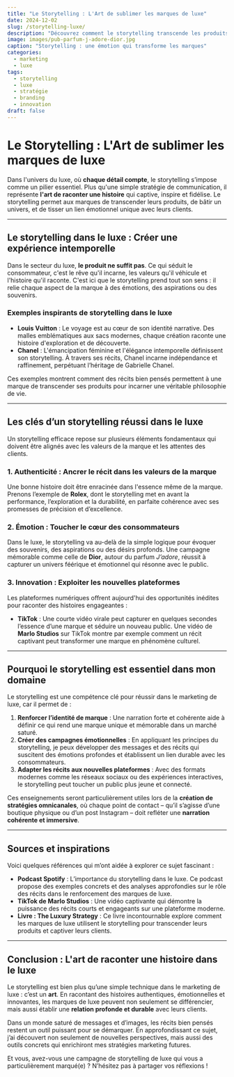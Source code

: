 ```yaml
---
title: "Le Storytelling : L'Art de sublimer les marques de luxe"
date: 2024-12-02
slug: /storytelling-luxe/
description: "Découvrez comment le storytelling transcende les produits de luxe pour bâtir des marques intemporelles et émotionnelles."
image: images/pub-parfum-j-adore-dior.jpg
caption: "Storytelling : une émotion qui transforme les marques"
categories:
  - marketing
  - luxe
tags:
  - storytelling
  - luxe
  - stratégie
  - branding
  - innovation
draft: false
---
```


# Le Storytelling : L'Art de sublimer les marques de luxe

Dans l'univers du luxe, où **chaque détail compte**, le storytelling s’impose comme un pilier essentiel. Plus qu'une simple stratégie de communication, il représente **l'art de raconter une histoire** qui captive, inspire et fidélise. Le storytelling permet aux marques de transcender leurs produits, de bâtir un univers, et de tisser un lien émotionnel unique avec leurs clients.

---

## Le storytelling dans le luxe : Créer une expérience intemporelle

Dans le secteur du luxe, **le produit ne suffit pas**. Ce qui séduit le consommateur, c'est le rêve qu'il incarne, les valeurs qu'il véhicule et l'histoire qu'il raconte. C'est ici que le storytelling prend tout son sens : il relie chaque aspect de la marque à des émotions, des aspirations ou des souvenirs.

### Exemples inspirants de storytelling dans le luxe
- **Louis Vuitton** : Le voyage est au cœur de son identité narrative. Des malles emblématiques aux sacs modernes, chaque création raconte une histoire d'exploration et de découverte.
- **Chanel** : L'émancipation féminine et l'élégance intemporelle définissent son storytelling. À travers ses récits, Chanel incarne indépendance et raffinement, perpétuant l’héritage de Gabrielle Chanel.

Ces exemples montrent comment des récits bien pensés permettent à une marque de transcender ses produits pour incarner une véritable philosophie de vie.

---

## Les clés d’un storytelling réussi dans le luxe

Un storytelling efficace repose sur plusieurs éléments fondamentaux qui doivent être alignés avec les valeurs de la marque et les attentes des clients.

### 1. Authenticité : Ancrer le récit dans les valeurs de la marque
Une bonne histoire doit être enracinée dans l'essence même de la marque. Prenons l’exemple de **Rolex**, dont le storytelling met en avant la performance, l’exploration et la durabilité, en parfaite cohérence avec ses promesses de précision et d’excellence.

### 2. Émotion : Toucher le cœur des consommateurs
Dans le luxe, le storytelling va au-delà de la simple logique pour évoquer des souvenirs, des aspirations ou des désirs profonds. Une campagne mémorable comme celle de **Dior**, autour du parfum *J’adore*, réussit à capturer un univers féérique et émotionnel qui résonne avec le public.

### 3. Innovation : Exploiter les nouvelles plateformes
Les plateformes numériques offrent aujourd'hui des opportunités inédites pour raconter des histoires engageantes :
- **TikTok** : Une courte vidéo virale peut capturer en quelques secondes l’essence d’une marque et séduire un nouveau public. Une vidéo de **Marlo Studios** sur TikTok montre par exemple comment un récit captivant peut transformer une marque en phénomène culturel.

---

## Pourquoi le storytelling est essentiel dans mon domaine

Le storytelling est une compétence clé pour réussir dans le marketing de luxe, car il permet de :
1. **Renforcer l’identité de marque** : Une narration forte et cohérente aide à définir ce qui rend une marque unique et mémorable dans un marché saturé.
2. **Créer des campagnes émotionnelles** : En appliquant les principes du storytelling, je peux développer des messages et des récits qui suscitent des émotions profondes et établissent un lien durable avec les consommateurs.
3. **Adapter les récits aux nouvelles plateformes** : Avec des formats modernes comme les réseaux sociaux ou des expériences interactives, le storytelling peut toucher un public plus jeune et connecté.

Ces enseignements seront particulièrement utiles lors de la **création de stratégies omnicanales**, où chaque point de contact – qu’il s’agisse d’une boutique physique ou d’un post Instagram – doit refléter une **narration cohérente et immersive**.

---

## Sources et inspirations

Voici quelques références qui m’ont aidée à explorer ce sujet fascinant :
- **Podcast Spotify** : L’importance du storytelling dans le luxe. Ce podcast propose des exemples concrets et des analyses approfondies sur le rôle des récits dans le renforcement des marques de luxe.
- **TikTok de Marlo Studios** : Une vidéo captivante qui démontre la puissance des récits courts et engageants sur une plateforme moderne.
- **Livre : The Luxury Strategy** : Ce livre incontournable explore comment les marques de luxe utilisent le storytelling pour transcender leurs produits et captiver leurs clients. 

---

## Conclusion : L'art de raconter une histoire dans le luxe

Le storytelling est bien plus qu’une simple technique dans le marketing de luxe : c’est un **art**. En racontant des histoires authentiques, émotionnelles et innovantes, les marques de luxe peuvent non seulement se différencier, mais aussi établir une **relation profonde et durable** avec leurs clients.

Dans un monde saturé de messages et d’images, les récits bien pensés restent un outil puissant pour se démarquer. En approfondissant ce sujet, j’ai découvert non seulement de nouvelles perspectives, mais aussi des outils concrets qui enrichiront mes stratégies marketing futures.

Et vous, avez-vous une campagne de storytelling de luxe qui vous a particulièrement marqué(e) ? N’hésitez pas à partager vos réflexions !

